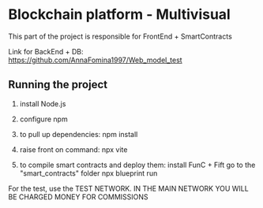 # Blockchain platform - Multivisual

This part of the project is responsible for FrontEnd + SmartContracts

Link for BackEnd + DB: https://github.com/AnnaFomina1997/Web_model_test

## Running the project

1. install Node.js

2. configure npm
3. to pull up dependencies:
npm install

4. raise front on command:
npx vite

5. to compile smart contracts and deploy them:
install FunC + Fift
go to the "smart_contracts" folder
npx blueprint run

For the test, use the TEST NETWORK. IN THE MAIN NETWORK YOU WILL BE CHARGED MONEY FOR COMMISSIONS
